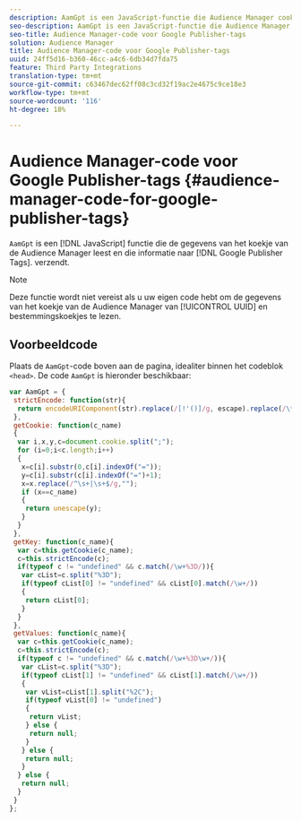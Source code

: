 ```yaml
---
description: AamGpt is een JavaScript-functie die Audience Manager cookie-gegevens leest en die informatie naar Google Publisher-tags verzendt.
seo-description: AamGpt is een JavaScript-functie die Audience Manager cookie-gegevens leest en die informatie naar Google Publisher-tags verzendt.
seo-title: Audience Manager-code voor Google Publisher-tags
solution: Audience Manager
title: Audience Manager-code voor Google Publisher-tags
uuid: 24ff5d16-b360-46cc-a4c6-6db34d7fda75
feature: Third Party Integrations
translation-type: tm+mt
source-git-commit: c63467dec62ff08c3cd32f19ac2e4675c9ce18e3
workflow-type: tm+mt
source-wordcount: '116'
ht-degree: 18%

---
```



# Audience Manager-code voor Google Publisher-tags {#audience-manager-code-for-google-publisher-tags}

`AamGpt` is een  [!DNL JavaScript] functie die de gegevens van het koekje van de Audience Manager leest en die informatie naar  [!DNL Google Publisher Tags]. verzendt.

>[!NOTE]
>
>Deze functie wordt niet vereist als u uw eigen code hebt om de gegevens van het koekje van de Audience Manager van [!UICONTROL UUID] en bestemmingskoekjes te lezen.

## Voorbeeldcode

Plaats de `AamGpt`-code boven aan de pagina, idealiter binnen het codeblok `<head>`. De code `AamGpt` is hieronder beschikbaar:

```js
var AamGpt = {  
 strictEncode: function(str){ 
  return encodeURIComponent(str).replace(/[!'()]/g, escape).replace(/\*/g, "%2A"); 
 }, 
 getCookie: function(c_name) 
 { 
  var i,x,y,c=document.cookie.split(";"); 
  for (i=0;i<c.length;i++) 
  { 
   x=c[i].substr(0,c[i].indexOf("=")); 
   y=c[i].substr(c[i].indexOf("=")+1); 
   x=x.replace(/^\s+|\s+$/g,""); 
   if (x==c_name) 
   { 
    return unescape(y); 
   } 
  } 
 }, 
 getKey: function(c_name){ 
  var c=this.getCookie(c_name); 
  c=this.strictEncode(c); 
  if(typeof c != "undefined" && c.match(/\w+%3D/)){ 
   var cList=c.split("%3D"); 
   if(typeof cList[0] != "undefined" && cList[0].match(/\w+/)) 
   { 
    return cList[0]; 
   } 
  }  
 }, 
 getValues: function(c_name){ 
  var c=this.getCookie(c_name); 
  c=this.strictEncode(c); 
  if(typeof c != "undefined" && c.match(/\w+%3D\w+/)){ 
   var cList=c.split("%3D"); 
   if(typeof cList[1] != "undefined" && cList[1].match(/\w+/)) 
   { 
    var vList=cList[1].split("%2C"); 
    if(typeof vList[0] != "undefined") 
    { 
     return vList; 
    } else { 
     return null; 
    }    
   } else { 
    return null; 
   } 
  } else { 
   return null; 
  } 
 } 
};
```
